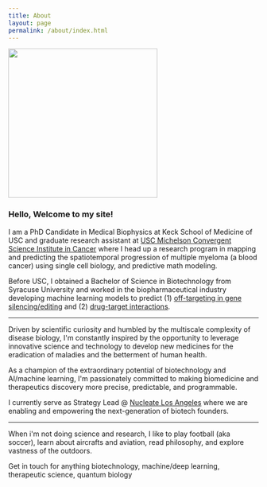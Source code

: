 ```yaml
---
title: About
layout: page
permalink: /about/index.html
---
```

<img src="{{ site.url }}/{{ site.picture }}" style="width:300px;"/>

### Hello, Welcome to my site!

I am a PhD Candidate in Medical Biophysics at Keck School of Medicine of USC and graduate research assistant at [USC Michelson Convergent Science Institute in Cancer](https://kuhn.usc.edu/) where I head up a research program in mapping and predicting the spatiotemporal progression of multiple myeloma (a blood cancer) using single cell biology, and predictive math modeling.

Before USC, I obtained a Bachelor of Science in Biotechnology from Syracuse University and worked in the biopharmaceutical industry developing machine learning models to predict (1) [off-targeting in gene silencing/editing](https://en.calameo.com/read/0041626681a7296f0e0a8) and (2) [drug-target interactions](https://www.ncbi.nlm.nih.gov/pmc/articles/PMC5166585/).

---

Driven by scientific curiosity and humbled by the multiscale complexity of disease biology, I'm constantly inspired by the opportunity to leverage innovative science and technology to develop new medicines for the eradication of maladies and the betterment of human health.

As a champion of the extraordinary potential of biotechnology and AI/machine learning, I'm passionately committed to making biomedicine and therapeutics discovery more precise, predictable, and programmable.

I currently serve as Strategy Lead @ [Nucleate Los Angeles](https://www.nucleate.xyz/locations/los-angeles-ca/) where we are enabling and empowering the next-generation of biotech founders.

---

When i'm not doing science and research, I like to play football (aka soccer), learn about aircrafts and aviation, read philosophy, and explore vastness of the outdoors.

Get in touch for anything biotechnology, machine/deep learning, therapeutic science, quantum biology
